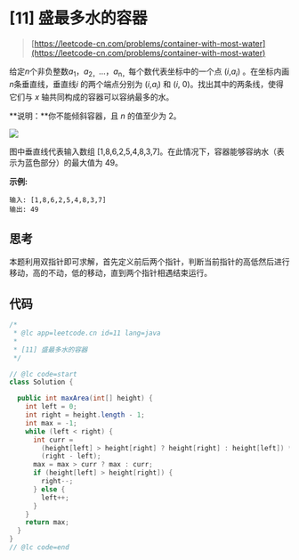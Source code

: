 # [11] 盛最多水的容器

> [https://leetcode-cn.com/problems/container-with-most-water](https://leetcode-cn.com/problems/container-with-most-water)

给定*n*个非负整数*a*<sub>1</sub>，_a_<sub>2，</sub>...，_a_<sub>n，</sub>每个数代表坐标中的一个点 (_i_,_a<sub>i</sub>_) 。在坐标内画*n*条垂直线，垂直线*i* 的两个端点分别为 (_i_,_a<sub>i</sub>_) 和 (_i_, 0)。找出其中的两条线，使得它们与 _x_ 轴共同构成的容器可以容纳最多的水。

**说明：**你不能倾斜容器，且 _n_ 的值至少为 2。

![](https://aliyun-lc-upload.oss-cn-hangzhou.aliyuncs.com/aliyun-lc-upload/uploads/2018/07/25/question_11.jpg)

图中垂直线代表输入数组 [1,8,6,2,5,4,8,3,7]。在此情况下，容器能够容纳水（表示为蓝色部分）的最大值为 49。

**示例:**

```
输入: [1,8,6,2,5,4,8,3,7]
输出: 49
```

## 思考

本题利用双指针即可求解，首先定义前后两个指针，判断当前指针的高低然后进行移动，高的不动，低的移动，直到两个指针相遇结束运行。

## 代码

```java
/*
 * @lc app=leetcode.cn id=11 lang=java
 *
 * [11] 盛最多水的容器
 */

// @lc code=start
class Solution {

  public int maxArea(int[] height) {
    int left = 0;
    int right = height.length - 1;
    int max = -1;
    while (left < right) {
      int curr =
        (height[left] > height[right] ? height[right] : height[left]) *
        (right - left);
      max = max > curr ? max : curr;
      if (height[left] > height[right]) {
        right--;
      } else {
        left++;
      }
    }
    return max;
  }
}
// @lc code=end

```
